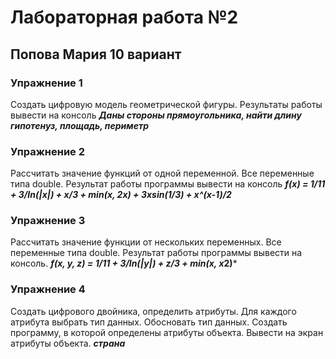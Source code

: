 # Лабораторная работа №2
## Попова Мария 10 вариант
### Упражнение 1
Создать цифровую модель геометрической фигуры. Результаты работы вывести на консоль
***Даны стороны прямоугольника, найти длину гипотенуз, площадь, периметр***
### Упражнениe 2
Рассчитать значение функций от одной переменной. Все переменные типа double. Результат работы программы вывести на консоль
***f(x) = 1/11 + 3/In(|x|) + x/3 + min(x, 2x) + 3xsin(1/3) + x^(x-1)/2***
### Упражнение 3
Рассчитать значение функции от нескольких переменных. Все переменные типа double. Результат работы программы вывести на консоль.
***f(x, y, z) = 1/11 + 3/ln(|y|) + z/3 + min(x, x*2)***
### Упражнение 4
Создать цифрового двойника, определить атрибуты. Для каждого атрибута выбрать тип данных. Обосновать тип данных. Создать программу, в которой определены атрибуты объекта.
Вывести на экран атрибуты объекта.
***страна***
